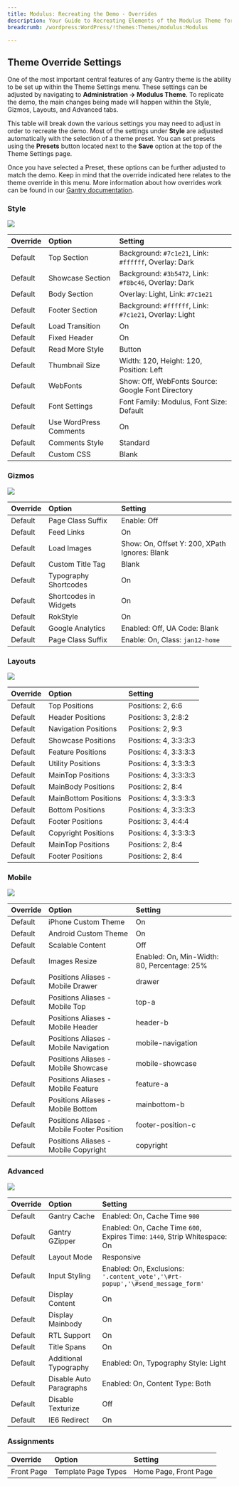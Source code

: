 ```yaml
---
title: Modulus: Recreating the Demo - Overrides
description: Your Guide to Recreating Elements of the Modulus Theme for WordPress
breadcrumb: /wordpress:WordPress/!themes:Themes/modulus:Modulus

---
```


Theme Override Settings
-----
One of the most important central features of any Gantry theme is the ability to be set up within the Theme Settings menu. These settings can be adjusted by navigating to **Administration -> Modulus Theme**. To replicate the demo, the main changes being made will happen within the Style, Gizmos, Layouts, and Advanced tabs.

This table will break down the various settings you may need to adjust in order to recreate the demo. Most of the settings under **Style** are adjusted automatically with the selection of a theme preset. You can set presets using the **Presets** button located next to the **Save** option at the top of the Theme Settings page.

Once you have selected a Preset, these options can be further adjusted to match the demo. Keep in mind that the override indicated here relates to the theme override in this menu. More information about how overrides work can be found in our [Gantry documentation][override].

### Style

![][style]

| Override | Option                 | Setting                                                |  
| :------- | :--------------------- | :----------------------------------------------------- |  
| Default  | Top Section            | Background: `#7c1e21`, Link: `#ffffff`, Overlay: Dark  |  
| Default  | Showcase Section       | Background: `#3b5472`, Link: `#f8bc46`, Overlay: Dark  |  
| Default  | Body Section           | Overlay: Light, Link: `#7c1e21`                        |  
| Default  | Footer Section         | Background: `#ffffff`, Link: `#7c1e21`, Overlay: Light |  
| Default  | Load Transition        | On                                                     |  
| Default  | Fixed Header           | On                                                     |  
| Default  | Read More Style        | Button                                                 |  
| Default  | Thumbnail Size         | Width: 120, Height: 120, Position: Left                |  
| Default  | WebFonts               | Show: Off, WebFonts Source: Google Font Directory      |  
| Default  | Font Settings          | Font Family: Modulus, Font Size: Default               |  
| Default  | Use WordPress Comments | On                                                     |  
| Default  | Comments Style         | Standard                                               |  
| Default  | Custom CSS             | Blank                                                  |  

### Gizmos

![][gizmos]

| Override | Option                | Setting                                       |  
| :------- | :-------------------- | :-------------------------------------------- |  
| Default  | Page Class Suffix     | Enable: Off                                   |  
| Default  | Feed Links            | On                                            |  
| Default  | Load Images           | Show: On, Offset Y: 200, XPath Ignores: Blank |  
| Default  | Custom Title Tag      | Blank                                         |  
| Default  | Typography Shortcodes | On                                            |  
| Default  | Shortcodes in Widgets | On                                            |  
| Default  | RokStyle              | On                                            |  
| Default  | Google Analytics      | Enabled: Off, UA Code: Blank                  |  
| Default  | Page Class Suffix     | Enable: On, Class: `jan12-home`               |

### Layouts

![][layouts]

| Override    | Option               | Setting               |
| :---------- | :----------          | :----------           |
| Default     | Top Positions        | Positions: 2, 6:6     |
| Default     | Header Positions     | Positions: 3, 2:8:2   |
| Default     | Navigation Positions | Positions: 2, 9:3     |
| Default     | Showcase Positions   | Positions: 4, 3:3:3:3 |
| Default     | Feature Positions    | Positions: 4, 3:3:3:3 |
| Default     | Utility Positions    | Positions: 4, 3:3:3:3 |
| Default     | MainTop Positions    | Positions: 4, 3:3:3:3 |
| Default     | MainBody Positions   | Positions: 2, 8:4     |
| Default     | MainBottom Positions | Positions: 4, 3:3:3:3 |
| Default     | Bottom Positions     | Positions: 4, 3:3:3:3 |
| Default     | Footer Positions     | Positions: 3, 4:4:4   |
| Default     | Copyright Positions  | Positions: 4, 3:3:3:3 |
| Default     | MainTop Positions    | Positions: 2, 8:4     |
| Default     | Footer Positions     | Positions: 2, 8:4     |

### Mobile

![][layouts]

| Override    | Option                                     | Setting                                     |
| :---------- | :----------                                | :----------                                 |
| Default     | iPhone Custom Theme                        | On                                          |
| Default     | Android Custom Theme                       | On                                          |
| Default     | Scalable Content                           | Off                                         |
| Default     | Images Resize                              | Enabled: On, Min-Width: 80, Percentage: 25% |
| Default     | Positions Aliases - Mobile Drawer          | drawer                                      |
| Default     | Positions Aliases - Mobile Top             | top-a                                       |
| Default     | Positions Aliases - Mobile Header          | header-b                                    |
| Default     | Positions Aliases - Mobile Navigation      | mobile-navigation                           |
| Default     | Positions Aliases - Mobile Showcase        | mobile-showcase                             |
| Default     | Positions Aliases - Mobile Feature         | feature-a                                   |
| Default     | Positions Aliases - Mobile Bottom          | mainbottom-b                                |
| Default     | Positions Aliases - Mobile Footer Position | footer-position-c                           |
| Default     | Positions Aliases - Mobile Copyright       | copyright                                   |

### Advanced

![][advanced]

| Override | Option                  | Setting                                                                       |  
| :------- | :---------------------- | :---------------------------------------------------------------------------- |  
| Default  | Gantry Cache            | Enabled: On, Cache Time `900`                                                 |  
| Default  | Gantry GZipper          | Enabled: On, Cache Time `600`, Expires Time: `1440`, Strip Whitespace: On     |  
| Default  | Layout Mode             | Responsive                                                                    |  
| Default  | Input Styling           | Enabled: On, Exclusions: `'.content_vote','\#rt-popup','\#send_message_form'` |  
| Default  | Display Content         | On                                                                            |  
| Default  | Display Mainbody        | On                                                                            |  
| Default  | RTL Support             | On                                                                            |  
| Default  | Title Spans             | On                                                                            |  
| Default  | Additional Typography   | Enabled: On, Typography Style: Light                                          |  
| Default  | Disable Auto Paragraphs | Enabled: On, Content Type: Both                                               |  
| Default  | Disable Texturize       | Off                                                                           |  
| Default  | IE6 Redirect            | On                                                                            |  

### Assignments

| Override    | Option              | Setting               |
| :---------- | :----------         | :----------           |
| Front Page  | Template Page Types | Home Page, Front Page |

[override]: http://gantry-framework.org/documentation/wordpress/configure/
[advanced]: assets/setadvanced.jpeg
[layouts]: assets/setlayouts.jpeg
[gizmos]: assets/setgizmos.jpeg
[style]: assets/setstyle.jpeg
[mobile]: assets/setmobile.jpeg
